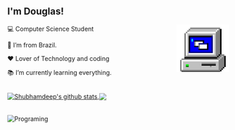 ## I'm Douglas!

 

:computer: Computer Science Student               <img align="right" alt="PC GIF" src="https://github.com/TheDudeThatCode/TheDudeThatCode/blob/master/Assets/PC.gif" width="120" />

:house_with_garden: I’m from Brazil.                           

:heart: Lover of Technology and coding

:books: I’m currently learning everything.

<br>
<a href="https://github.com/Arkashersz">
 <img align="center" src="https://github-readme-stats.vercel.app/api?username=Arkashersz&show_icons=true&theme=dark&line_height=27" alt="Shubhamdeep's github stats"/>
</a>

<a href="https://github.com/Arkashersz">
  <img align="center" src="https://github-readme-stats.vercel.app/api/top-langs/?username=Arkashersz&theme=dark&hide_langs_below=1" />
</a>

<br>
<br>
<br>

<img src="https://writerlionel.files.wordpress.com/2015/05/typing-computer-keyboard-animated.gif" alt="Programing" width="480">

<!--

-->
